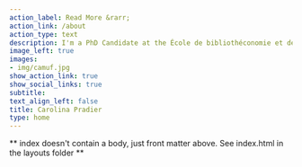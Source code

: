 ```yaml
---
action_label: Read More &rarr;
action_link: /about
action_type: text
description: I'm a PhD Candidate at the École de bibliothéconomie et des sciences de l'information (Université de Montréal). <br> I study gender inequalities in science.
image_left: true
images:
- img/camuf.jpg
show_action_link: true
show_social_links: true
subtitle: 
text_align_left: false
title: Carolina Pradier
type: home
---
```


** index doesn't contain a body, just front matter above.
See index.html in the layouts folder **
